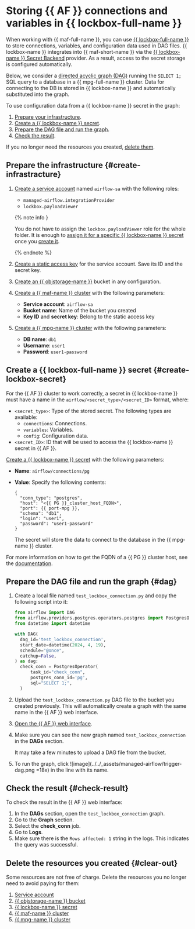 # Storing {{ AF }} connections and variables in {{ lockbox-full-name }}

When working with {{ maf-full-name }}, you can use [{{ lockbox-full-name }}](../../lockbox/index.yaml) to store connections, variables, and configuration data used in DAG files. {{ lockbox-name }} integrates into {{ maf-short-name }} via the [{{ lockbox-name }} Secret Backend](https://airflow.apache.org/docs/apache-airflow-providers-yandex/stable/secrets-backends/yandex-cloud-lockbox-secret-backend.html) provider. As a result, access to the secret storage is configured automatically.

Below, we consider a [directed acyclic graph (DAG)](../../managed-airflow/concepts/index.md#about-the-service) running the `SELECT 1;` SQL query to a database in a {{ mpg-full-name }} cluster. Data for connecting to the DB is stored in {{ lockbox-name }} and automatically substituted into the graph.

To use configuration data from a {{ lockbox-name }} secret in the graph:

1. [Prepare your infrastructure](#create-infrastracture).
1. [Create a {{ lockbox-name }} secret](#create-lockbox-secret).
1. [Prepare the DAG file and run the graph](#dag).
1. [Check the result](#check-result).

If you no longer need the resources you created, [delete them](#clear-out).

## Prepare the infrastructure {#create-infrastracture}

1. [Create a service account](../../iam/operations/sa/create.md#create-sa) named `airflow-sa` with the following roles:

   * `managed-airflow.integrationProvider`
   * `lockbox.payloadViewer`

   {% note info }

   You do not have to assign the `lockbox.payloadViewer` role for the whole folder. It is enough to [assign it for a specific {{ lockbox-name }} secret](../../lockbox/operations/secret-access.md) once you [create it](#create-lockbox-secret).

   {% endnote %}

1. [Create a static access key](../../iam/operations/sa/create-access-key.md) for the service account. Save its ID and the secret key.

1. [Create an {{ objstorage-name }}](../../storage/operations/buckets/create.md) bucket in any configuration.

1. [Create a {{ maf-name }} cluster](../../managed-airflow/operations/cluster-create.md#create-cluster) with the following parameters:

   * **Service account**: `airflow-sa`
   * **Bucket name**: Name of the bucket you created
   * **Key ID** and **secret key**: Belong to the static access key

1. [Create a {{ mpg-name }} cluster](../../managed-postgresql/operations/cluster-create.md#create-cluster) with the following parameters:

   * **DB name**: `db1`
   * **Username**: `user1`
   * **Password**: `user1-password`

## Create a {{ lockbox-full-name }} secret {#create-lockbox-secret}

For the {{ AF }} cluster to work correctly, a secret in {{ lockbox-name }} must have a name in the `airflow/<secret_type>/<secret_ID>` format, where:
* `<secret_type>`: Type of the stored secret. The following types are available:
   * `connections`: Connections.
   * `variables`: Variables.
   * `config`: Configuration data.
* `<secret_ID>`: ID that will be used to access the {{ lockbox-name }} secret in {{ AF }}.

[Create a {{ lockbox-name }} secret](../../lockbox/operations/secret-create.md) with the following parameters:

* **Name**: `airflow/connections/pg`
* **Value**: Specify the following contents:

   ```
   {
     "conn_type": "postgres",
     "host": "<{{ PG }}_cluster_host_FQDN>",
     "port": {{ port-mpg }},
     "schema": "db1",
     "login": "user1",
     "password": "user1-password"
   }
   ```

   The secret will store the data to connect to the database in the {{ mpg-name }} cluster.

For more information on how to get the FQDN of a {{ PG }} cluster host, see the [documentation](https://yandex.cloud/ru/docs/managed-postgresql/operations/connect#fqdn).

## Prepare the DAG file and run the graph {#dag}

1. Create a local file named `test_lockbox_connection.py` and copy the following script into it:

   ```python
   from airflow import DAG
   from airflow.providers.postgres.operators.postgres import PostgresOperator
   from datetime import datetime

   with DAG(
     dag_id='test_lockbox_connection',
     start_date=datetime(2024, 4, 19),
     schedule="@once",
     catchup=False,
   ) as dag:
     check_conn = PostgresOperator(
         task_id="check_conn",
         postgres_conn_id='pg',
         sql="SELECT 1;",
     )
   ```

1. Upload the `test_lockbox_connection.py` DAG file to the bucket you created previously. This will automatically create a graph with the same name in the {{ AF }} web interface.

1. [Open the {{ AF }} web interface](../../managed-airflow/operations/af-interfaces.md#web-gui).

1. Make sure you can see the new graph named `test_lockbox_connection` in the **DAGs** section.

   It may take a few minutes to upload a DAG file from the bucket.

1. To run the graph, click ![image](../../_assets/managed-airflow/trigger-dag.png =18x) in the line with its name.

## Check the result {#check-result}

To check the result in the {{ AF }} web interface:

1. In the **DAGs** section, open the `test_lockbox_connection` graph.
1. Go to the **Graph** section.
1. Select the **check_conn** job.
1. Go to **Logs**.
1. Make sure there is the `Rows affected: 1` string in the logs. This indicates the query was successful.

## Delete the resources you created {#clear-out}

Some resources are not free of charge. Delete the resources you no longer need to avoid paying for them:

1. [Service account](../../iam/operations/sa/delete.md)
1. [{{ objstorage-name }} bucket](../../storage/operations/buckets/delete.md)
1. [{{ lockbox-name }} secret](../../lockbox/operations/secret-delete.md)
1. [{{ maf-name }} cluster](../../managed-airflow/operations/cluster-delete.md#delete)
1. [{{ mpg-name }} cluster](../../managed-postgresql/operations/cluster-delete.md#delete)
